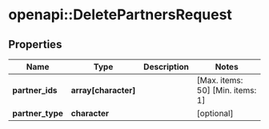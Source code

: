 # openapi::DeletePartnersRequest


## Properties
Name | Type | Description | Notes
------------ | ------------- | ------------- | -------------
**partner_ids** | **array[character]** |  | [Max. items: 50] [Min. items: 1] 
**partner_type** | **character** |  | [optional] 



